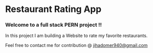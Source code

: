 # Restaurant Rating App
### Welcome to a full stack PERN project !!
In this project I am building a Website to rate my favorite restaurants.

Feel free to contact me for contribution  @ jihadomer940@gmail.com



